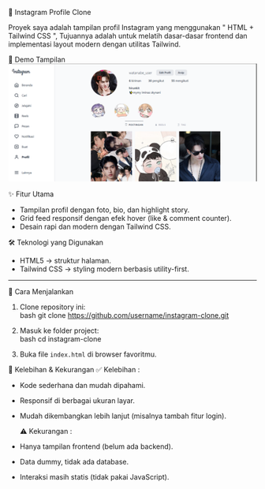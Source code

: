 📸 Instagram Profile Clone

Proyek saya adalah tampilan profil Instagram yang menggunakan " HTML + Tailwind CSS ", 
Tujuannya adalah untuk melatih dasar-dasar frontend dan implementasi layout modern dengan utilitas Tailwind.


🚀 Demo Tampilan
![Demo](asset/img/tainliwd.png)  


✨ Fitur Utama
- Tampilan profil dengan foto, bio, dan highlight story.
- Grid feed responsif dengan efek hover (like & comment counter).
- Desain rapi dan modern dengan Tailwind CSS.


🛠️ Teknologi yang Digunakan
- HTML5 → struktur halaman.  
- Tailwind CSS → styling modern berbasis utility-first.  

---

 📂 Cara Menjalankan
1. Clone repository ini:  
    bash
   git clone https://github.com/username/instagram-clone.git
   
2. Masuk ke folder project:  
    bash
   cd instagram-clone
3. Buka file `index.html` di browser favoritmu.

📌 Kelebihan & Kekurangan
   ✅ Kelebihan :
- Kode sederhana dan mudah dipahami.  
- Responsif di berbagai ukuran layar.  
- Mudah dikembangkan lebih lanjut (misalnya tambah fitur login).  

  ⚠️ Kekurangan :
- Hanya tampilan frontend (belum ada backend).  
- Data dummy, tidak ada database.  
- Interaksi masih statis (tidak pakai JavaScript).   

